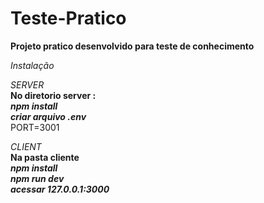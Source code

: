 # Teste-Pratico

**Projeto pratico desenvolvido para teste de conhecimento** <br />

*Instalação* <br />

*SERVER* <br />
**No diretorio server :** <br />
***npm install*** <br />
***criar arquivo .env*** <br />
PORT=3001 <br />

*CLIENT* <br />
**Na pasta cliente** <br />
***npm install*** <br />
***npm run dev*** <br />
***acessar 127.0.0.1:3000*** <br />

